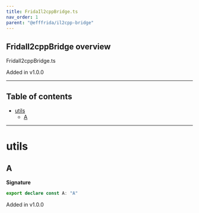 ```yaml
---
title: FridaIl2cppBridge.ts
nav_order: 1
parent: "@efffrida/il2cpp-bridge"
---
```


## FridaIl2cppBridge overview

FridaIl2cppBridge.ts

Added in v1.0.0

---

<h2 class="text-delta">Table of contents</h2>

- [utils](#utils)
  - [A](#a)

---

# utils

## A

**Signature**

```ts
export declare const A: "A"
```

Added in v1.0.0
